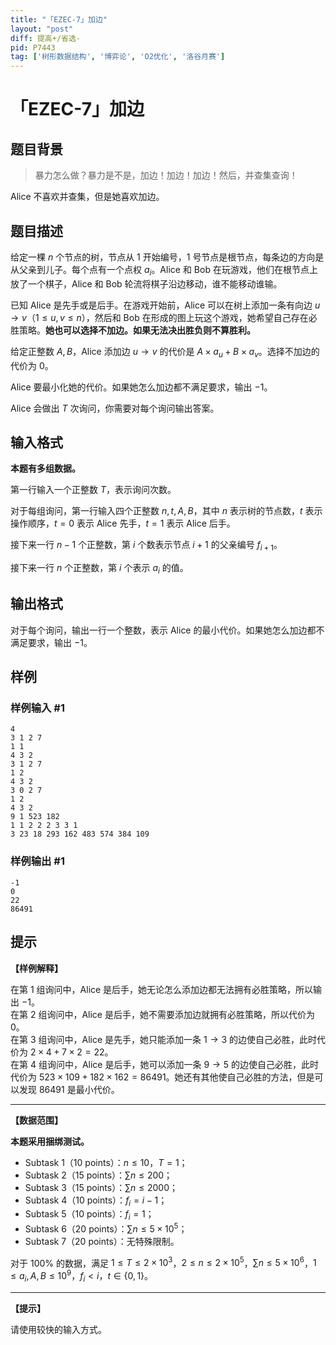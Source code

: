 ```yaml
---
title: "「EZEC-7」加边"
layout: "post"
diff: 提高+/省选-
pid: P7443
tag: ['树形数据结构', '博弈论', 'O2优化', '洛谷月赛']
---
```

# 「EZEC-7」加边
## 题目背景

> 暴力怎么做？暴力是不是，加边！加边！加边！然后，并查集查询！

Alice 不喜欢并查集，但是她喜欢加边。
## 题目描述

给定一棵 $n$ 个节点的树，节点从 $1$ 开始编号，$1$ 号节点是根节点，每条边的方向是从父亲到儿子。每个点有一个点权 $a_i$。Alice 和 Bob 在玩游戏，他们在根节点上放了一个棋子，Alice 和 Bob 轮流将棋子沿边移动，谁不能移动谁输。

已知 Alice 是先手或是后手。在游戏开始前，Alice 可以在树上添加一条有向边 $u\to v$（$1\le u,v\le n$），然后和 Bob 在形成的图上玩这个游戏，她希望自己存在必胜策略。**她也可以选择不加边。如果无法决出胜负则不算胜利。**

给定正整数 $A,B$，Alice 添加边 $u\to v$ 的代价是 $A\times a_u+B\times  a_v$。选择不加边的代价为 $0$。

Alice 要最小化她的代价。如果她怎么加边都不满足要求，输出 $-1$。

Alice 会做出 $T$ 次询问，你需要对每个询问输出答案。
## 输入格式

**本题有多组数据。**

第一行输入一个正整数 $T$，表示询问次数。

对于每组询问，第一行输入四个正整数 $n,t,A,B$，其中 $n$ 表示树的节点数，$t$ 表示操作顺序，$t=0$ 表示 Alice 先手，$t=1$ 表示 Alice 后手。

接下来一行 $n-1$ 个正整数，第 $i$ 个数表示节点 $i+1$ 的父亲编号 $f_{i+1}$。

接下来一行 $n$ 个正整数，第 $i$ 个表示 $a_i$ 的值。
## 输出格式

对于每个询问，输出一行一个整数，表示 Alice 的最小代价。如果她怎么加边都不满足要求，输出 $-1$。
## 样例

### 样例输入 #1
```
4
3 1 2 7
1 1
4 3 2
3 1 2 7
1 2
4 3 2
3 0 2 7
1 2
4 3 2
9 1 523 182
1 1 2 2 2 3 3 1
3 23 18 293 162 483 574 384 109
```
### 样例输出 #1
```
-1
0
22
86491
```
## 提示

**【样例解释】**

在第 $1$ 组询问中，Alice 是后手，她无论怎么添加边都无法拥有必胜策略，所以输出 $-1$。  
在第 $2$ 组询问中，Alice 是后手，她不需要添加边就拥有必胜策略，所以代价为 $0$。  
在第 $3$ 组询问中，Alice 是先手，她只能添加一条 $1\to 3$ 的边使自己必胜，此时代价为 $2\times 4+7\times 2=22$。  
在第 $4$ 组询问中，Alice 是后手，她可以添加一条 $9\to 5$ 的边使自己必胜，此时代价为 $523\times 109+182\times 162=86491$。她还有其他使自己必胜的方法，但是可以发现 $86491$ 是最小代价。  

------------


**【数据范围】**

**本题采用捆绑测试。**


- Subtask 1（10 points）：$n\le 10$，$T=1$；
- Subtask 2（15 points）：$\sum n\le 200$；
- Subtask 3（15 points）：$\sum n\le 2000$；
- Subtask 4（10 points）：$f_i=i-1$；
- Subtask 5（10 points）：$f_i=1$；
- Subtask 6（20 points）：$\sum n\le 5\times 10^5$；
- Subtask 7（20 points）：无特殊限制。

对于 $100\%$ 的数据，满足 $1\le T\le 2\times10^3$，$2\le n\le2\times 10^5$，$\sum n\le 5\times 10^6$，$1\le a_i,A,B\le 10^9$，$f_i<i$，$t\in\{0,1\}$。


------------
**【提示】**

请使用较快的输入方式。
